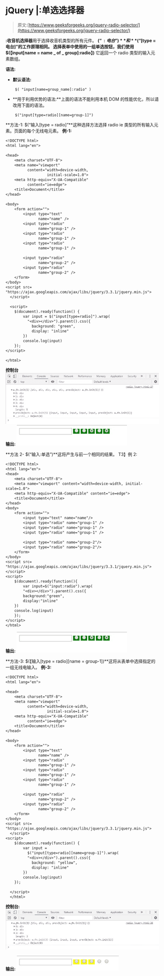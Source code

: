 # jQuery |:单选选择器

> 原文:[https://www.geeksforgeeks.org/jquery-radio-selector/](https://www.geeksforgeeks.org/jquery-radio-selector/)

**:收音机选择器**用于选择收音机类型的所有元件。 **$(“:电台”)**和**$(“[type =电台]”**的工作原理相同。
选择表单中使用的一组单选按钮，我们使用**$(【input[name = name _ of _ group]:radio】)**
它返回一个 radio 类型的输入元素数组。

**语法:**

*   **默认语法:**

    ```
     $( "input[name=group_name]:radio" ) 
    ```

*   **用于利用优势的语法:**上面的语法不能利用本机 DOM 的性能优化，所以请改用下面的语法。

    ```
     $("input[type=radio][name=group-1]") 
    ```

**方法-1: $(“输入[type = radio]”**这种选择方法选择 radio ie 类型的所有输入元素。页面的每个无线电元素。
**例-1:**

```
<!DOCTYPE html>
<html lang="en">

<head>
    <meta charset="UTF-8">
    <meta name="viewport" 
          content="width=device-width,
                   initial-scale=1.0">
    <meta http-equiv="X-UA-Compatible" 
          content="ie=edge">
    <title>Document</title>
</head>

<body>
    <form action="">
        <input type="text"
               name="name" />
        <input type="radio" 
               name="group-1" />
        <input type="radio" 
               name="group-1" />
        <input type="radio"
               name="group-1" />

        <input type="radio"
               name="group-2" />
        <input type="radio"
               name="group-2" />
    </form>
</body>
<script src=
"https://ajax.googleapis.com/ajax/libs/jquery/3.3.1/jquery.min.js">
  </script>

  <script>
    $(document).ready(function() {
        var input = $("input[type=radio]").wrap(
          "<div></div>").parent().css({
            background: "green",
            display: "inline"
        })
        console.log(input)
    });
</script>

</html>
```

**控制台**
![](img/88710269da12914bf30ea498a6d6666d.png)
**输出:**
![](img/b58520665953221f7b714eaf1f999749.png)

**方法 2- $(“输入:单选”)**这将产生与前一个相同的结果。
T3】例 2:

```
<!DOCTYPE html>
<html lang="en">
<head>
    <meta charset="UTF-8">
    <meta name="viewport" content="width=device-width, initial-scale=1.0">
    <meta http-equiv="X-UA-Compatible" content="ie=edge">
    <title>Document</title>
</head>
<body>
    <form action="">
        <input type="text" name="name"/>
        <input type="radio" name="group-1" />
        <input type="radio" name="group-1" />
        <input type="radio" name="group-1" />

        <input type="radio" name="group-2"/>
        <input type="radio" name="group-2"/>
    </form>
</body>
<script src=
"https://ajax.googleapis.com/ajax/libs/jquery/3.3.1/jquery.min.js">
</script>
<script>
    $(document).ready(function(){
        var input=$("input:radio").wrap(
        "<div></div>").parent().css({
        background:"green",
        display:"inline"
    })
    console.log(input)
    });
</script>
</html>
```

**输出:**
![](img/b58520665953221f7b714eaf1f999749.png)

**方法-3: $(【输入[type = radio][name = group-1])**这将从表单中选择指定的一组无线电输入。
**例-3:**

```
<!DOCTYPE html>
<html lang="en">

<head>
    <meta charset="UTF-8">
    <meta name="viewport"
          content="width=device-width, 
                   initial-scale=1.0">
    <meta http-equiv="X-UA-Compatible"
          content="ie=edge">
    <title>Document</title>
</head>

<body>
    <form action="">
        <input type="text" 
               name="name" />
        <input type="radio" 
               name="group-1" />
        <input type="radio"
               name="group-1" />
        <input type="radio"
               name="group-1" />

        <input type="radio" 
               name="group-2" />
        <input type="radio"
               name="group-2" />
    </form>
</body>
<script src=
"https://ajax.googleapis.com/ajax/libs/jquery/3.3.1/jquery.min.js">
  </script>
<script>
    $(document).ready(function() {
        var input = 
          $("input[type=radio][name=group-1]").wrap(
          "<div></div>").parent().css({
            background: "yellow",
            display: "inline"
        })
        console.log(input)
    }); 

  </script>
  </html>
```

**控制台:** ![](img/aa06c668499e171fca919ec7c61f4927.png)

**输出:**
![](img/d27189fed796caf4dc71f91a005a3c70.png)